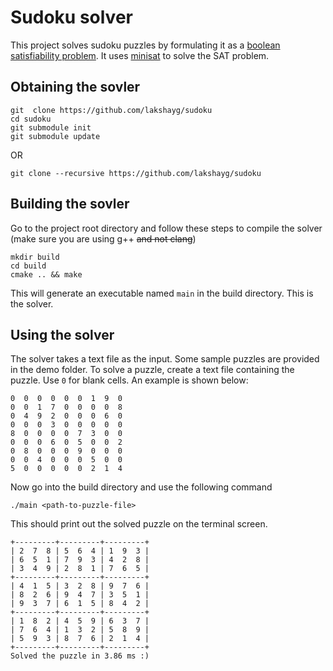 # Sudoku solver
This project solves sudoku puzzles by formulating it as a [boolean satisfiability problem](https://en.wikipedia.org/wiki/Boolean_satisfiability_problem).
It uses [minisat](http://minisat.se/) to solve the SAT problem.

## Obtaining the sovler
```
git  clone https://github.com/lakshayg/sudoku
cd sudoku
git submodule init
git submodule update
```
OR
```
git clone --recursive https://github.com/lakshayg/sudoku
```

## Building the sovler
Go to the project root directory and follow these steps to compile the solver (make sure you are using g++ <s>and not clang</s>)
```
mkdir build
cd build
cmake .. && make
```
This will generate an executable named `main` in the build directory. This is the solver.

## Using the solver
The solver takes a text file as the input. Some sample puzzles are provided in the demo folder. To solve a puzzle, create a text file containing the puzzle. Use `0` for blank cells. An example is shown below:
```
0  0  0  0  0  0  1  9  0
0  0  1  7  0  0  0  0  8
0  4  9  2  0  0  0  6  0
0  0  0  3  0  0  0  0  0
8  0  0  0  0  7  3  0  0
0  0  0  6  0  5  0  0  2
0  8  0  0  0  9  0  0  0
0  0  4  0  0  0  5  0  0
5  0  0  0  0  0  2  1  4
```
Now go into the build directory and use the following command
```
./main <path-to-puzzle-file>
```
This should print out the solved puzzle on the terminal screen.
```
+---------+---------+---------+
| 2  7  8 | 5  6  4 | 1  9  3 |
| 6  5  1 | 7  9  3 | 4  2  8 |
| 3  4  9 | 2  8  1 | 7  6  5 |
+---------+---------+---------+
| 4  1  5 | 3  2  8 | 9  7  6 |
| 8  2  6 | 9  4  7 | 3  5  1 |
| 9  3  7 | 6  1  5 | 8  4  2 |
+---------+---------+---------+
| 1  8  2 | 4  5  9 | 6  3  7 |
| 7  6  4 | 1  3  2 | 5  8  9 |
| 5  9  3 | 8  7  6 | 2  1  4 |
+---------+---------+---------+
Solved the puzzle in 3.86 ms :)
```

